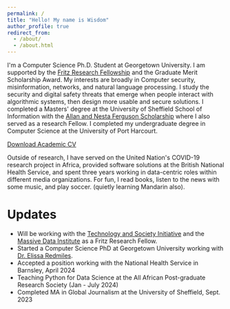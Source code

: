 ```yaml
---
permalink: /
title: "Hello! My name is Wisdom"
author_profile: true
redirect_from: 
  - /about/
  - /about.html
---
```


I'm a Computer Science Ph.D. Student at Georgetown University. I am supported by the [Fritz Research Fellowship](https://techandsociety.georgetown.edu/projects/fritz-family-fellows-program/) and the Graduate Merit Scholarship Award. My interests are broadly in Computer security,  misinformation, networks, and natural language processing. I study the security and digital safety threats that emerge when people interact with algorithmic systems, then design more usable and secure solutions. I completed a Masters' degree at the University of Sheffield School of Information with the [Allan and Nesta Ferguson Scholarship](https://www.sheffield.ac.uk/international/fees-and-funding/scholarships/postgraduate/ferguson) where I also served as a research Fellow. I completed my undergraduate degree in Computer Science at the University of Port Harcourt.

[Download Academic CV](https://drive.google.com/file/d/1BZ97fQaTAqNLp8YUHXfC4tKxV0l9kieQ/view?usp=drive_link)

Outside of research, I have served on the United Nation's COVID-19 research project in Africa, provided software solutions at the British National Health Service, and spent three years working in data-centric roles within different media organizations. For fun, I read books, listen to the news with some music, and play soccer. (quietly learning Mandarin also).

Updates
======
*  Will be working with the [Technology and Society Initiative](https://techandsociety.georgetown.edu/) and the [Massive Data Institute](https://mdi.georgetown.edu/) as a Fritz Research Fellow.
*  Started a Computer Science PhD at Georgetown University working with [Dr. Elissa Redmiles](https://elissaredmiles.com/).
*  Accepted a position working with the National Health Service in Barnsley, April 2024
*  Teaching Python for Data Science at the All African Post-graduate Research Society (Jan - July 2024)
*  Completed MA in Global Journalism at the University of Sheffield, Sept. 2023
